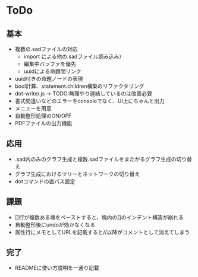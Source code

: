 # ToDo

## 基本

- 複数の.sadファイルの対応
  - import による他の.sadファイル読み込み）
  - 編集中バッファを優先
  - uuidによる命題間リンク
- uuid付きの命題ノードの表現
- bool計算、statement.children構築のリファクタリング
- dot-writer.js → TODO:無理やり連結しているのは改善必要
- 書式間違いなどのエラーをconsoleでなく、UI上にちゃんと出力
- メニューを用意
- 自動整形処理のON/OFF
- PDFファイルの出力機能

## 応用

- .sad内のみのグラフ生成と複数.sadファイルをまたがるグラフ生成の切り替え
- グラフ生成におけるツリーとネットワークの切り替え
- dotコマンドの直パス設定

## 課題

- []行が複数ある塊をペーストすると、塊内の[]のインデント構造が崩れる
- 自動整形後にundoが効かなくなる
- 属性行にメモとしてURLを記載すると//以降がコメントとして消えてしまう

## 完了

- READMEに使い方説明を一通り記載
